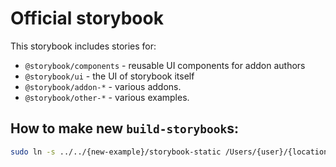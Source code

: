# Official storybook

This storybook includes stories for:

- `@storybook/components` - reusable UI components for addon authors
- `@storybook/ui` - the UI of storybook itself
- `@storybook/addon-*` - various addons.
- `@storybook/other-*` - various examples.

## How to make new `build-storybook`s:

```sh
sudo ln -s ../../{new-example}/storybook-static /Users/{user}/{location-of-storybook-repo}/core/examples/official-storybook/built-storybookjs/{new-example}
```
